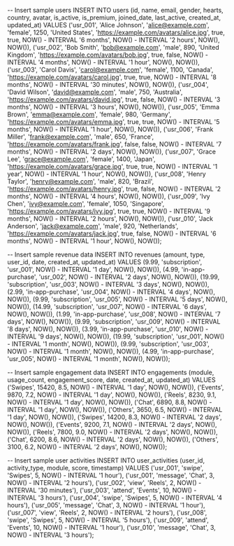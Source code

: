 -- Insert sample users
INSERT INTO users (id, name, email, gender, hearts, country, avatar, is_active, is_premium, joined_date, last_active, created_at, updated_at) VALUES
('usr_001', 'Alice Johnson', 'alice@example.com', 'female', 1250, 'United States', 'https://example.com/avatars/alice.jpg', true, true, NOW() - INTERVAL '6 months', NOW() - INTERVAL '2 hours', NOW(), NOW()),
('usr_002', 'Bob Smith', 'bob@example.com', 'male', 890, 'United Kingdom', 'https://example.com/avatars/bob.jpg', true, false, NOW() - INTERVAL '4 months', NOW() - INTERVAL '1 hour', NOW(), NOW()),
('usr_003', 'Carol Davis', 'carol@example.com', 'female', 1100, 'Canada', 'https://example.com/avatars/carol.jpg', true, true, NOW() - INTERVAL '8 months', NOW() - INTERVAL '30 minutes', NOW(), NOW()),
('usr_004', 'David Wilson', 'david@example.com', 'male', 750, 'Australia', 'https://example.com/avatars/david.jpg', true, false, NOW() - INTERVAL '3 months', NOW() - INTERVAL '3 hours', NOW(), NOW()),
('usr_005', 'Emma Brown', 'emma@example.com', 'female', 980, 'Germany', 'https://example.com/avatars/emma.jpg', true, true, NOW() - INTERVAL '5 months', NOW() - INTERVAL '1 hour', NOW(), NOW()),
('usr_006', 'Frank Miller', 'frank@example.com', 'male', 650, 'France', 'https://example.com/avatars/frank.jpg', false, false, NOW() - INTERVAL '7 months', NOW() - INTERVAL '2 days', NOW(), NOW()),
('usr_007', 'Grace Lee', 'grace@example.com', 'female', 1400, 'Japan', 'https://example.com/avatars/grace.jpg', true, true, NOW() - INTERVAL '1 year', NOW() - INTERVAL '1 hour', NOW(), NOW()),
('usr_008', 'Henry Taylor', 'henry@example.com', 'male', 820, 'Brazil', 'https://example.com/avatars/henry.jpg', true, false, NOW() - INTERVAL '2 months', NOW() - INTERVAL '4 hours', NOW(), NOW()),
('usr_009', 'Ivy Chen', 'ivy@example.com', 'female', 1050, 'Singapore', 'https://example.com/avatars/ivy.jpg', true, true, NOW() - INTERVAL '9 months', NOW() - INTERVAL '2 hours', NOW(), NOW()),
('usr_010', 'Jack Anderson', 'jack@example.com', 'male', 920, 'Netherlands', 'https://example.com/avatars/jack.jpg', true, false, NOW() - INTERVAL '6 months', NOW() - INTERVAL '1 hour', NOW(), NOW());

-- Insert sample revenue data
INSERT INTO revenues (amount, type, user_id, date, created_at, updated_at) VALUES
(9.99, 'subscription', 'usr_001', NOW() - INTERVAL '1 day', NOW(), NOW()),
(4.99, 'in-app-purchase', 'usr_002', NOW() - INTERVAL '2 days', NOW(), NOW()),
(19.99, 'subscription', 'usr_003', NOW() - INTERVAL '3 days', NOW(), NOW()),
(2.99, 'in-app-purchase', 'usr_004', NOW() - INTERVAL '4 days', NOW(), NOW()),
(9.99, 'subscription', 'usr_005', NOW() - INTERVAL '5 days', NOW(), NOW()),
(14.99, 'subscription', 'usr_007', NOW() - INTERVAL '6 days', NOW(), NOW()),
(1.99, 'in-app-purchase', 'usr_008', NOW() - INTERVAL '7 days', NOW(), NOW()),
(9.99, 'subscription', 'usr_009', NOW() - INTERVAL '8 days', NOW(), NOW()),
(3.99, 'in-app-purchase', 'usr_010', NOW() - INTERVAL '9 days', NOW(), NOW()),
(19.99, 'subscription', 'usr_001', NOW() - INTERVAL '1 month', NOW(), NOW()),
(9.99, 'subscription', 'usr_003', NOW() - INTERVAL '1 month', NOW(), NOW()),
(4.99, 'in-app-purchase', 'usr_005', NOW() - INTERVAL '1 month', NOW(), NOW());

-- Insert sample engagement data
INSERT INTO engagements (module, usage_count, engagement_score, date, created_at, updated_at) VALUES
('Swipes', 15420, 8.5, NOW() - INTERVAL '1 day', NOW(), NOW()),
('Events', 9870, 7.2, NOW() - INTERVAL '1 day', NOW(), NOW()),
('Reels', 8230, 9.1, NOW() - INTERVAL '1 day', NOW(), NOW()),
('Chat', 6890, 8.8, NOW() - INTERVAL '1 day', NOW(), NOW()),
('Others', 3650, 6.5, NOW() - INTERVAL '1 day', NOW(), NOW()),
('Swipes', 14200, 8.3, NOW() - INTERVAL '2 days', NOW(), NOW()),
('Events', 9200, 7.1, NOW() - INTERVAL '2 days', NOW(), NOW()),
('Reels', 7800, 9.0, NOW() - INTERVAL '2 days', NOW(), NOW()),
('Chat', 6200, 8.6, NOW() - INTERVAL '2 days', NOW(), NOW()),
('Others', 3100, 6.2, NOW() - INTERVAL '2 days', NOW(), NOW());

-- Insert sample user activities
INSERT INTO user_activities (user_id, activity_type, module, score, timestamp) VALUES
('usr_001', 'swipe', 'Swipes', 5, NOW() - INTERVAL '1 hour'),
('usr_001', 'message', 'Chat', 3, NOW() - INTERVAL '2 hours'),
('usr_002', 'view', 'Reels', 2, NOW() - INTERVAL '30 minutes'),
('usr_003', 'attend', 'Events', 10, NOW() - INTERVAL '3 hours'),
('usr_004', 'swipe', 'Swipes', 5, NOW() - INTERVAL '4 hours'),
('usr_005', 'message', 'Chat', 3, NOW() - INTERVAL '1 hour'),
('usr_007', 'view', 'Reels', 2, NOW() - INTERVAL '2 hours'),
('usr_008', 'swipe', 'Swipes', 5, NOW() - INTERVAL '5 hours'),
('usr_009', 'attend', 'Events', 10, NOW() - INTERVAL '1 hour'),
('usr_010', 'message', 'Chat', 3, NOW() - INTERVAL '3 hours');
